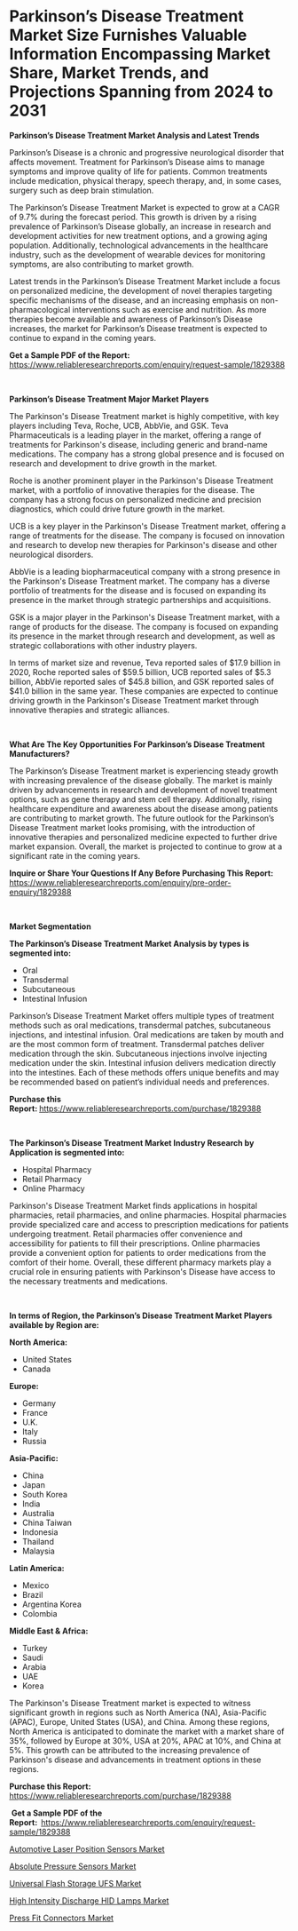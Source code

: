 <p><h1>Parkinson’s Disease Treatment Market Size Furnishes Valuable Information Encompassing Market Share, Market Trends, and Projections Spanning from 2024 to 2031</h1></p><p><strong>Parkinson’s Disease Treatment Market Analysis and Latest Trends</strong></p>
<p><p>Parkinson’s Disease is a chronic and progressive neurological disorder that affects movement. Treatment for Parkinson’s Disease aims to manage symptoms and improve quality of life for patients. Common treatments include medication, physical therapy, speech therapy, and, in some cases, surgery such as deep brain stimulation.</p><p>The Parkinson’s Disease Treatment Market is expected to grow at a CAGR of 9.7% during the forecast period. This growth is driven by a rising prevalence of Parkinson’s Disease globally, an increase in research and development activities for new treatment options, and a growing aging population. Additionally, technological advancements in the healthcare industry, such as the development of wearable devices for monitoring symptoms, are also contributing to market growth.</p><p>Latest trends in the Parkinson’s Disease Treatment Market include a focus on personalized medicine, the development of novel therapies targeting specific mechanisms of the disease, and an increasing emphasis on non-pharmacological interventions such as exercise and nutrition. As more therapies become available and awareness of Parkinson’s Disease increases, the market for Parkinson’s Disease treatment is expected to continue to expand in the coming years.</p></p>
<p><strong>Get a Sample PDF of the Report:&nbsp;</strong> <a href="https://www.reliableresearchreports.com/enquiry/request-sample/1829388">https://www.reliableresearchreports.com/enquiry/request-sample/1829388</a></p>
<p>&nbsp;</p>
<p><strong>Parkinson’s Disease Treatment Major Market Players</strong></p>
<p><p>The Parkinson's Disease Treatment market is highly competitive, with key players including Teva, Roche, UCB, AbbVie, and GSK. Teva Pharmaceuticals is a leading player in the market, offering a range of treatments for Parkinson's disease, including generic and brand-name medications. The company has a strong global presence and is focused on research and development to drive growth in the market.</p><p>Roche is another prominent player in the Parkinson's Disease Treatment market, with a portfolio of innovative therapies for the disease. The company has a strong focus on personalized medicine and precision diagnostics, which could drive future growth in the market.</p><p>UCB is a key player in the Parkinson's Disease Treatment market, offering a range of treatments for the disease. The company is focused on innovation and research to develop new therapies for Parkinson's disease and other neurological disorders.</p><p>AbbVie is a leading biopharmaceutical company with a strong presence in the Parkinson's Disease Treatment market. The company has a diverse portfolio of treatments for the disease and is focused on expanding its presence in the market through strategic partnerships and acquisitions.</p><p>GSK is a major player in the Parkinson's Disease Treatment market, with a range of products for the disease. The company is focused on expanding its presence in the market through research and development, as well as strategic collaborations with other industry players.</p><p>In terms of market size and revenue, Teva reported sales of $17.9 billion in 2020, Roche reported sales of $59.5 billion, UCB reported sales of $5.3 billion, AbbVie reported sales of $45.8 billion, and GSK reported sales of $41.0 billion in the same year. These companies are expected to continue driving growth in the Parkinson's Disease Treatment market through innovative therapies and strategic alliances.</p></p>
<p>&nbsp;</p>
<p><strong>What Are The Key Opportunities For Parkinson’s Disease Treatment Manufacturers?</strong></p>
<p><p>The Parkinson’s Disease Treatment market is experiencing steady growth with increasing prevalence of the disease globally. The market is mainly driven by advancements in research and development of novel treatment options, such as gene therapy and stem cell therapy. Additionally, rising healthcare expenditure and awareness about the disease among patients are contributing to market growth. The future outlook for the Parkinson’s Disease Treatment market looks promising, with the introduction of innovative therapies and personalized medicine expected to further drive market expansion. Overall, the market is projected to continue to grow at a significant rate in the coming years.</p></p>
<p><strong>Inquire or Share Your Questions If Any Before Purchasing This Report:</strong> <a href="https://www.reliableresearchreports.com/enquiry/pre-order-enquiry/1829388">https://www.reliableresearchreports.com/enquiry/pre-order-enquiry/1829388</a></p>
<p>&nbsp;</p>
<p><strong>Market Segmentation</strong></p>
<p><strong>The Parkinson’s Disease Treatment Market Analysis by types is segmented into:</strong></p>
<p><ul><li>Oral</li><li>Transdermal</li><li>Subcutaneous</li><li>Intestinal Infusion</li></ul></p>
<p><p>Parkinson’s Disease Treatment Market offers multiple types of treatment methods such as oral medications, transdermal patches, subcutaneous injections, and intestinal infusion. Oral medications are taken by mouth and are the most common form of treatment. Transdermal patches deliver medication through the skin. Subcutaneous injections involve injecting medication under the skin. Intestinal infusion delivers medication directly into the intestines. Each of these methods offers unique benefits and may be recommended based on patient’s individual needs and preferences.</p></p>
<p><strong>Purchase this Report:&nbsp;</strong><a href="https://www.reliableresearchreports.com/purchase/1829388">https://www.reliableresearchreports.com/purchase/1829388</a></p>
<p>&nbsp;</p>
<p><strong>The Parkinson’s Disease Treatment Market Industry Research by Application is segmented into:</strong></p>
<p><ul><li>Hospital Pharmacy</li><li>Retail Pharmacy</li><li>Online Pharmacy</li></ul></p>
<p><p>Parkinson's Disease Treatment Market finds applications in hospital pharmacies, retail pharmacies, and online pharmacies. Hospital pharmacies provide specialized care and access to prescription medications for patients undergoing treatment. Retail pharmacies offer convenience and accessibility for patients to fill their prescriptions. Online pharmacies provide a convenient option for patients to order medications from the comfort of their home. Overall, these different pharmacy markets play a crucial role in ensuring patients with Parkinson's Disease have access to the necessary treatments and medications.</p></p>
<p>&nbsp;</p>
<p><strong>In terms of Region, the Parkinson’s Disease Treatment Market Players available by Region are:</strong></p>
<p>
    <p> <strong> North America: </strong>
        <ul>
            <li>United States</li>
            <li>Canada</li>
        </ul>
        </p> 
    <p> <strong> Europe: </strong>
        <ul>
            <li>Germany</li>
            <li>France</li>
            <li>U.K.</li>
            <li>Italy</li>
            <li>Russia</li>
        </ul>
        </p> 
    <p> <strong> Asia-Pacific: </strong>
        <ul>
            <li>China</li>
            <li>Japan</li>
            <li>South Korea</li>
            <li>India</li>
            <li>Australia</li>
            <li>China Taiwan</li>
            <li>Indonesia</li>
            <li>Thailand</li>
            <li>Malaysia</li>
        </ul>
        </p> 
    <p> <strong> Latin America: </strong>
        <ul>
            <li>Mexico</li>
            <li>Brazil</li>
            <li>Argentina Korea</li>
            <li>Colombia</li>
        </ul>
        </p> 
    <p> <strong> Middle East & Africa: </strong>
        <ul>
            <li>Turkey</li>
            <li>Saudi</li>
            <li>Arabia</li>
            <li>UAE</li>
            <li>Korea</li>
        </ul>
    </p>
    </p>
<p><p>The Parkinson's Disease Treatment market is expected to witness significant growth in regions such as North America (NA), Asia-Pacific (APAC), Europe, United States (USA), and China. Among these regions, North America is anticipated to dominate the market with a market share of 35%, followed by Europe at 30%, USA at 20%, APAC at 10%, and China at 5%. This growth can be attributed to the increasing prevalence of Parkinson's disease and advancements in treatment options in these regions.</p></p>
<p><strong>Purchase this Report: </strong><a href="https://www.reliableresearchreports.com/purchase/1829388">https://www.reliableresearchreports.com/purchase/1829388</a></p>
<p>&nbsp;<strong>Get a Sample PDF of the Report:&nbsp;&nbsp;</strong><a href="https://www.reliableresearchreports.com/enquiry/request-sample/1829388">https://www.reliableresearchreports.com/enquiry/request-sample/1829388</a></p>
<p><strong></strong></p>
<p><p><a href="https://medium.com/@susanwest38/automotive-laser-position-sensors-market-size-reveals-the-best-marketing-channels-in-global-99bbe600dcb3">Automotive Laser Position Sensors Market</a></p><p><a href="https://medium.com/@susanwest38/absolute-pressure-sensors-market-insight-market-trends-growth-forecasted-from-2024-to-2031-bceea85dcf28">Absolute Pressure Sensors Market</a></p><p><a href="https://medium.com/@joycelucas56/universal-flash-storage-ufs-market-analysis-its-cagr-market-segmentation-and-global-industry-3b3df0e3e131">Universal Flash Storage UFS Market</a></p><p><a href="https://medium.com/@susanwest38/high-intensity-discharge-hid-lamps-market-size-and-market-trends-complete-industry-overview-2024-3e14e01b2440">High Intensity Discharge HID Lamps Market</a></p><p><a href="https://medium.com/@joycelucas56/press-fit-connectors-market-insights-into-market-cagr-market-trends-and-growth-strategies-da7d660c04af">Press Fit Connectors Market</a></p></p>
